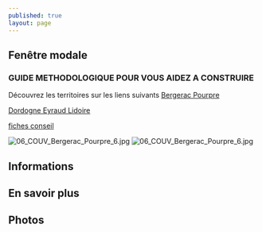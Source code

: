 ```yaml
---
published: true
layout: page
---
```


## Fenêtre modale
### GUIDE METHODOLOGIQUE POUR VOUS AIDEZ A CONSTRUIRE

Découvrez les territoires sur les liens suivants 
[Bergerac Pourpre](https://fr.calameo.com/read/004999995586e1f708eb5)

[Dordogne Eyraud Lidoire](https://fr.calameo.com/read/0049999957d00bad6bae7)

[fiches conseil](http://cauedordogne.com/25-fiches-conseils/)

![06_COUV_Bergerac_Pourpre_6.jpg]({{site.baseurl}}/data/images/6/portrait/06_COUV_Bergerac_Pourpre_6.jpg)  ![06_COUV_Bergerac_Pourpre_6.jpg]({{site.baseurl}}/data/images/6/portrait/06_COUV_Bergerac_Pourpre_6.jpg)


## Informations

## En savoir plus

## Photos

